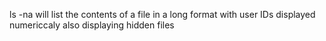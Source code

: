 ls -na will list the contents of a file in a long format with user IDs displayed numericcaly also displaying hidden files
